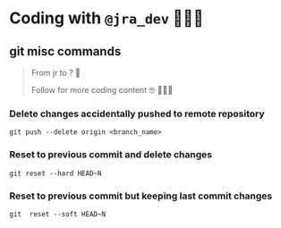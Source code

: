 # Coding with <code>@jra_dev</code> 👨🏻‍💻

## git misc commands

> From jr to ? 🚀
> 
> Follow for more coding content 🤓 👨🏻‍💻


### Delete changes accidentally pushed to remote repository

```shell
git push --delete origin <branch_name>
```

### Reset to previous commit and delete changes
```shell
git reset --hard HEAD~N
```

### Reset to previous commit but keeping last commit changes
```shell
git  reset --soft HEAD~N
```